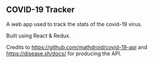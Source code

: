 ## COVID-19 Tracker

A web app used to track the stats of the covid-19 virus.

Built using React & Redux.

Credits to https://github.com/mathdroid/covid-19-api and https://disease.sh/docs/ for producing the API.

